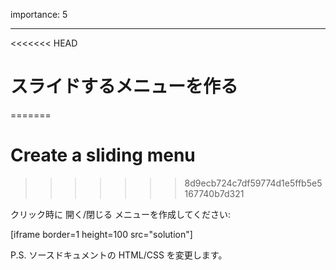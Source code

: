 importance: 5

---

<<<<<<< HEAD
# スライドするメニューを作る
=======
# Create a sliding menu
>>>>>>> 8d9ecb724c7df59774d1e5ffb5e5167740b7d321

クリック時に 開く/閉じる メニューを作成してください:

[iframe border=1 height=100 src="solution"]

P.S. ソースドキュメントの HTML/CSS を変更します。
